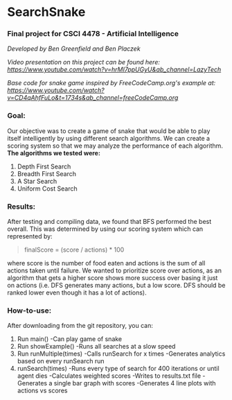 # SearchSnake

### Final project for CSCI 4478 - Artificial Intelligence

*Developed by Ben Greenfield and Ben Placzek*

*Video presentation on this project can be found here:<br>
https://www.youtube.com/watch?v=hrMI7ppUGyU&ab_channel=LazyTech*

*Base code for snake game inspired by FreeCodeCamp.org's example at:<br>
 https://www.youtube.com/watch?v=CD4qAhfFuLo&t=1734s&ab_channel=freeCodeCamp.org*
 
 ### Goal:
 Our objective was to create a game of snake that would be able to play itself intelligently by using
 different search algorithms. We can create a scoring system so that we may analyze the performance of each algorithm.<br>
 **The algorithms we tested were:**
 1. Depth First Search
 2. Breadth First Search
 3. A Star Search
 4. Uniform Cost Search 

### Results:
After testing and compiling data, we found that BFS performed the best overall. This was determined by using our
scoring system which can represented by:
> finalScore = (score / actions) * 100

where score is the number of food eaten and actions is the sum of all actions taken until failure. We wanted
to prioritize score over actions, as an algorithm that gets a higher score shows more success over
basing it just on actions (i.e. DFS generates many actions, but a low score. DFS should be ranked lower
even though it has a lot of actions).

### How-to-use:
After downloading from the git repository, you can:

1. Run main()
	-Can play game of snake 
2. Run showExample()
	-Runs all searches at a slow speed
3. Run runMultiple(times) 
	-Calls runSearch for x times
	-Generates analytics based on every runSearch run
4. runSearch(times)
	-Runs every type of search for 400 iterations or until agent dies
	-Calculates weighted scores
	-Writes to results.txt file
	-Generates a single bar graph with scores
	-Generates 4 line plots with actions vs scores
	


